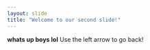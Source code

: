 ```yaml
---
layout: slide
title: "Welcome to our second slide!"
---
```

**whats up boys lol**
Use the left arrow to go back!
